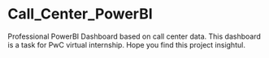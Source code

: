 # Call_Center_PowerBI

Professional PowerBI Dashboard based on call center data. This dashboard is a task for PwC virtual internship. Hope you find this project insightul.

